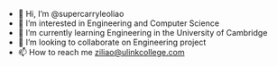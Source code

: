 - 👋 Hi, I’m @supercarryleoliao
- 👀 I’m interested in Engineering and Computer Science
- 🌱 I’m currently learning Engineering in the University of Cambridge
- 💞️ I’m looking to collaborate on Engineering project
- 📫 How to reach me ziliao@ulinkcollege.com

<!---
supercarryleoliao/supercarryleoliao is a ✨ special ✨ repository because its `README.md` (this file) appears on your GitHub profile.
You can click the Preview link to take a look at your changes.
--->
